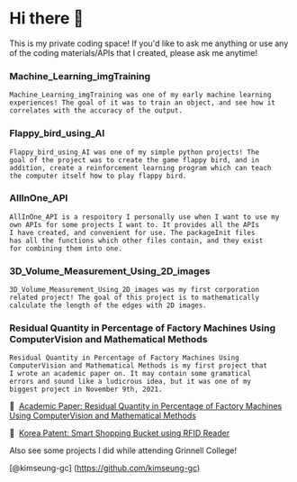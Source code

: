 # Hi there 👋
 This is my private coding space! If you'd like to ask me anything or use any of the coding materials/APIs that I created, please ask me anytime!
### Machine_Learning_imgTraining
``` 
Machine_Learning_imgTraining was one of my early machine learning
experiences! The goal of it was to train an object, and see how it
correlates with the accuracy of the output.
```

### Flappy_bird_using_AI
``` 
Flappy_bird_using_AI was one of my simple python projects! The
goal of the project was to create the game flappy bird, and in
addition, create a reinforcement learning program which can teach
the computer itself how to play flappy bird.
```

### AllInOne_API
```
AllInOne_API is a respoitory I personally use when I want to use my 
own APIs for some projects I want to. It provides all the APIs 
I have created, and convenient for use. The packageInit files 
has all the functions which other files contain, and they exist 
for combining them into one.
```

### 3D_Volume_Measurement_Using_2D_images
```
3D_Volume_Measurement_Using_2D_images was my first corporation
related project! The goal of this project is to mathematically
calculate the length of the edges with 2D images.
```

### Residual Quantity in Percentage of Factory Machines Using ComputerVision and Mathematical Methods
```
Residual Quantity in Percentage of Factory Machines Using 
ComputerVision and Mathematical Methods is my first project that
I wrote an academic paper on. It may contain some gramatical 
errors and sound like a ludicrous idea, but it was one of my 
biggest project in November 9th, 2021.
```

📌 &nbsp;[Academic Paper: Residual Quantity in Percentage of Factory Machines Using ComputerVision and Mathematical Methods](https://github.com/seunghk1206/Residual-Quantity-in-Percentage-of-Factory-Machines-Using-Computer-Vision-and-Mathematical-Methods)

📌 &nbsp;[Korea Patent: Smart Shopping Bucket using RFID Reader](https://github.com/seunghk1206/Smart-Shopping-Bucket-using-RFID-Reader)

Also see some projects I did while attending Grinnell College!

[@kimseung-gc] (https://github.com/kimseung-gc)

<!--
**seunghk1206/seunghk1206** is a ✨ _special_ ✨ repository because its `README.md` (this file) appears on your GitHub profile.

Here are some ideas to get you started:

- 🔭 I’m currently working on ...
- 🌱 I’m currently learning ...
- 👯 I’m looking to collaborate on ...
- 🤔 I’m looking for help with ...
- 💬 Ask me about ...
- 📫 How to reach me: ...
- 😄 Pronouns: ...
- ⚡ Fun fact: ...
-->


